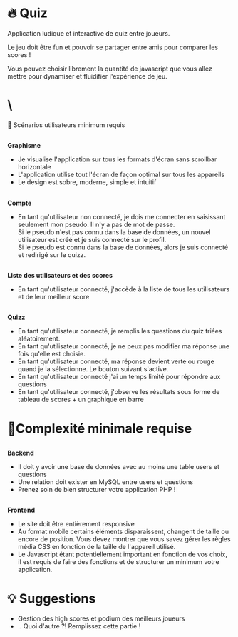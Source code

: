 # 🔥 Quiz



Application ludique et interactive de quiz entre joueurs.

Le jeu doit être fun et pouvoir se partager entre amis pour comparer les scores !

Vous pouvez choisir librement la quantité de javascript que vous allez mettre pour dynamiser et fluidifier l'expérience de jeu.


#  \
📜 Scénarios utilisateurs minimum requis


## 
  **Graphisme**



* Je visualise l'application sur tous les formats d'écran sans scrollbar horizontale
* L'application utilise tout l'écran de façon optimal sur tous les appareils
* Le design est sobre, moderne, simple et intuitif

## 
  **Compte**

* En tant qu'utilisateur non connecté, je dois me connecter en saisissant seulement mon pseudo. Il n'y a pas de mot de passe. \
Si le pseudo n'est pas connu dans la base de données, un nouvel utilisateur est créé et je suis connecté sur le profil. \
 Si le pseudo est connu dans la base de données, alors je suis connecté et redirigé sur le quizz.

## 
  **Liste des utilisateurs et des scores**

* En tant qu'utilisateur connecté, j'accède à la liste de tous les utilisateurs et de leur meilleur score

## 
  **Quizz**

* En tant qu'utilisateur connecté, je remplis les questions du quiz triées aléatoirement.
* En tant qu'utilisateur connecté, je ne peux pas modifier ma réponse une fois qu'elle est choisie.
* En tant qu'utilisateur connecté, ma réponse devient verte ou rouge quand je la sélectionne. Le bouton suivant s'active.
* En tant qu'utilisateur connecté j'ai un temps limité pour répondre aux questions
* En tant qu'utilisateur connecté, j'observe les résultats sous forme de tableau de scores + un graphique en barre


# 🔗Complexité minimale requise


## 
  **Backend**



* Il doit y avoir une base de données avec au moins une table users et questions
* Une relation doit exister en MySQL entre users et questions
* Prenez soin de bien structurer votre application PHP !

## 
  **Frontend**

* Le site doit être entièrement responsive
* Au format mobile certains éléments disparaissent, changent de taille ou encore de position. Vous devez montrer que vous savez gérer les règles média CSS en fonction de la taille de l'appareil utilisé.
* Le Javascript étant potentiellement important en fonction de vos choix, il est requis de faire des fonctions et de structurer un minimum votre application.


# 💡 Suggestions



* Gestion des high scores et podium des meilleurs joueurs
* .. Quoi d'autre ?! Remplissez cette partie !
